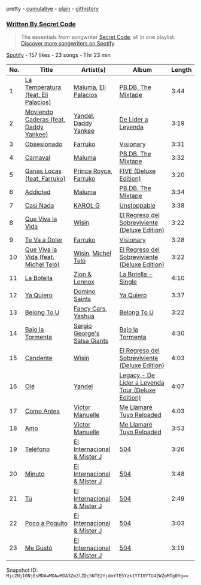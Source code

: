 pretty - [cumulative](/playlists/cumulative/37i9dQZF1EFKmVW6fwfVy7.md) - [plain](/playlists/plain/37i9dQZF1EFKmVW6fwfVy7) - [githistory](https://github.githistory.xyz/mackorone/spotify-playlist-archive/blob/main/playlists/plain/37i9dQZF1EFKmVW6fwfVy7)

### [Written By Secret Code](https://open.spotify.com/playlist/37i9dQZF1EFKmVW6fwfVy7)

> The essentials from songwriter <a href="https://artists.spotify.com/songwriter/4xM35ABybAg3jkLchXkqbD">Secret Code</a>, all in one playlist\. <a href="spotify:genre:0JQ5DAqbMKFSCjnQr8QZ3O">Discover more songwriters on Spotify</a>.

[Spotify](https://open.spotify.com/user/spotify) - 157 likes - 23 songs - 1 hr 23 min

| No. | Title | Artist(s) | Album | Length |
|---|---|---|---|---|
| 1 | [La Temperatura \(feat\. Eli Palacios\)](https://open.spotify.com/track/03f28Kmu5AlIdKAfEJiI8F) | [Maluma](https://open.spotify.com/artist/1r4hJ1h58CWwUQe3MxPuau), [Eli Palacios](https://open.spotify.com/artist/06U8PS34QCpLW3CqwJgfj2) | [PB.DB\. The Mixtape](https://open.spotify.com/album/6aAnALBukLj6fVuwfnMkvc) | 3:44 |
| 2 | [Moviendo Caderas \(feat\. Daddy Yankee\)](https://open.spotify.com/track/0bdL8X3MrX51dRz231BFtv) | [Yandel](https://open.spotify.com/artist/0eHQ9o50hj6ZDNBt6Ys1sD), [Daddy Yankee](https://open.spotify.com/artist/4VMYDCV2IEDYJArk749S6m) | [De Líder a Leyenda](https://open.spotify.com/album/6t3uUCp5kGlcXKmSfDl3Ul) | 3:19 |
| 3 | [Obsesionado](https://open.spotify.com/track/5Jt4zdXTd9y1zxihiNYQI1) | [Farruko](https://open.spotify.com/artist/329e4yvIujISKGKz1BZZbO) | [Visionary](https://open.spotify.com/album/1zFp5Q3Dgo8wmKsmfZ23QX) | 3:31 |
| 4 | [Carnaval](https://open.spotify.com/track/1VG7hlZpY73n8h8NgidVTh) | [Maluma](https://open.spotify.com/artist/1r4hJ1h58CWwUQe3MxPuau) | [PB.DB\. The Mixtape](https://open.spotify.com/album/6aAnALBukLj6fVuwfnMkvc) | 3:32 |
| 5 | [Ganas Locas \(feat\. Farruko\)](https://open.spotify.com/track/7JpzzaCzljQdfnG7wPRqSe) | [Prince Royce](https://open.spotify.com/artist/3MHaV05u0io8fQbZ2XPtlC), [Farruko](https://open.spotify.com/artist/329e4yvIujISKGKz1BZZbO) | [FIVE \(Deluxe Edition\)](https://open.spotify.com/album/7fIqsFfeYEEP9RO25KHj8P) | 3:20 |
| 6 | [Addicted](https://open.spotify.com/track/53qRbGU51JPsd2EtWs2W6A) | [Maluma](https://open.spotify.com/artist/1r4hJ1h58CWwUQe3MxPuau) | [PB.DB\. The Mixtape](https://open.spotify.com/album/6aAnALBukLj6fVuwfnMkvc) | 3:34 |
| 7 | [Casi Nada](https://open.spotify.com/track/7p7erLN6ursMA8uvWiXj7Z) | [KAROL G](https://open.spotify.com/artist/790FomKkXshlbRYZFtlgla) | [Unstoppable](https://open.spotify.com/album/12nlJpvrOd7tTOaCxB1UeR) | 3:38 |
| 8 | [Que Viva la Vida](https://open.spotify.com/track/6IqbQelrOB6nTORNj4q2Ma) | [Wisin](https://open.spotify.com/artist/3E6xrwgnVfYCrCs0ePERDz) | [El Regreso del Sobreviviente \(Deluxe Edition\)](https://open.spotify.com/album/3Oc7TFerme2LybRGVAcESO) | 3:22 |
| 9 | [Te Va a Doler](https://open.spotify.com/track/6Tl2adJMlwUjGcNu990oRN) | [Farruko](https://open.spotify.com/artist/329e4yvIujISKGKz1BZZbO) | [Visionary](https://open.spotify.com/album/1zFp5Q3Dgo8wmKsmfZ23QX) | 3:28 |
| 10 | [Que Viva la Vida \(feat\. Michel Teló\)](https://open.spotify.com/track/6nEH8VwvfbKhvLMUJtDeju) | [Wisin](https://open.spotify.com/artist/3E6xrwgnVfYCrCs0ePERDz), [Michel Teló](https://open.spotify.com/artist/1sDVuztNhGcetCLChkleDA) | [El Regreso del Sobreviviente \(Deluxe Edition\)](https://open.spotify.com/album/3Oc7TFerme2LybRGVAcESO) | 3:22 |
| 11 | [La Botella](https://open.spotify.com/track/2pfvx4NA4vqKWs9OvtVUWv) | [Zion & Lennox](https://open.spotify.com/artist/21451j1KhjAiaYKflxBjr1) | [La Botella \- Single](https://open.spotify.com/album/01VCBne2dn3GZxwYJ1E8sa) | 4:10 |
| 12 | [Ya Quiero](https://open.spotify.com/track/5da9TFtn7mGT89pvmFAnkx) | [Domino Saints](https://open.spotify.com/artist/4me3aAjTrjTDsSUnLcIXfZ) | [Ya Quiero](https://open.spotify.com/album/4Q0XW7zh13X0eYSLWM2Yie) | 3:37 |
| 13 | [Belong To U](https://open.spotify.com/track/6pG8mlZHcSt14eQCOQxA2N) | [Fancy Cars](https://open.spotify.com/artist/6qDAseNQcBQiKVv35eitem), [Yashua](https://open.spotify.com/artist/4zTLrRqcBmj7ZDuLUrKBL1) | [Belong To U](https://open.spotify.com/album/5l6kqmgrEYVjZn4ITiZ0jq) | 3:22 |
| 14 | [Bajo la Tormenta](https://open.spotify.com/track/5ZAOaE4F1W9ZC11Y54PxDp) | [Sergio George's Salsa Giants](https://open.spotify.com/artist/3nJzZhqUy9sP4YBdbbRa6g) | [Bajo la Tormenta](https://open.spotify.com/album/2xt5tnrxEQvqOakcvoypfu) | 4:30 |
| 15 | [Candente](https://open.spotify.com/track/6574cREkKxYyrpKs1k8ZHu) | [Wisin](https://open.spotify.com/artist/3E6xrwgnVfYCrCs0ePERDz) | [El Regreso del Sobreviviente \(Deluxe Edition\)](https://open.spotify.com/album/3Oc7TFerme2LybRGVAcESO) | 4:03 |
| 16 | [Olé](https://open.spotify.com/track/1bvchohAYUOUzs2VFg5csn) | [Yandel](https://open.spotify.com/artist/0eHQ9o50hj6ZDNBt6Ys1sD) | [Legacy \- De Líder a Leyenda Tour \(Deluxe Edition\)](https://open.spotify.com/album/0kEZti5UKQ2Dgc5o5ts5TQ) | 4:07 |
| 17 | [Como Antes](https://open.spotify.com/track/35H0Rl34q7UoRuSsf4QOxr) | [Víctor Manuelle](https://open.spotify.com/artist/4N5fp4zhTsVITZTVfsXpc2) | [Me Llamaré Tuyo Reloaded](https://open.spotify.com/album/3vCYjsWpDRQVcF940ElOTA) | 4:03 |
| 18 | [Amo](https://open.spotify.com/track/5zd0mhZXtuEkT34bs5Pp3M) | [Víctor Manuelle](https://open.spotify.com/artist/4N5fp4zhTsVITZTVfsXpc2) | [Me Llamaré Tuyo Reloaded](https://open.spotify.com/album/3vCYjsWpDRQVcF940ElOTA) | 3:53 |
| 19 | [Teléfono](https://open.spotify.com/track/0ScX4wxJkZhsyEbIPYZljr) | [El Internacional & Mister J](https://open.spotify.com/artist/2cYSl8IdyVdg17ba9SIO3t) | [504](https://open.spotify.com/album/3CBiA4jPz1DhG5SOURMatU) | 3:26 |
| 20 | [Minuto](https://open.spotify.com/track/0XrFvfVrKviEKMp59WdAgm) | [El Internacional & Mister J](https://open.spotify.com/artist/2cYSl8IdyVdg17ba9SIO3t) | [504](https://open.spotify.com/album/3CBiA4jPz1DhG5SOURMatU) | 3:48 |
| 21 | [Tú](https://open.spotify.com/track/4iOvBMJaQHYVr5ZcxBpN0K) | [El Internacional & Mister J](https://open.spotify.com/artist/2cYSl8IdyVdg17ba9SIO3t) | [504](https://open.spotify.com/album/3CBiA4jPz1DhG5SOURMatU) | 2:49 |
| 22 | [Poco a Poquito](https://open.spotify.com/track/59NmhscVDdq8lPILs9fF3p) | [El Internacional & Mister J](https://open.spotify.com/artist/2cYSl8IdyVdg17ba9SIO3t) | [504](https://open.spotify.com/album/3CBiA4jPz1DhG5SOURMatU) | 3:03 |
| 23 | [Me Gustó](https://open.spotify.com/track/0qZLgZHQ7JlRyE8oiBYKbS) | [El Internacional & Mister J](https://open.spotify.com/artist/2cYSl8IdyVdg17ba9SIO3t) | [504](https://open.spotify.com/album/3CBiA4jPz1DhG5SOURMatU) | 3:19 |

Snapshot ID: `Mjc2NjI0NjEsMDAwMDAwMDA3ZmZlZDc5NTE2YjdmYTE5Yzk1YTI0YTU4ZWZmMTg0Yg==`
